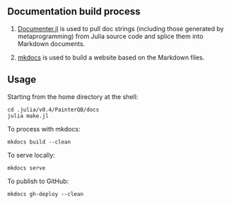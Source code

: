 
<a id='Documentation-build-process-1'></a>

## Documentation build process


1. [Documenter.jl](https://github.com/MichaelHatherly/Documenter.jl) is used to pull doc strings (including those generated by metaprogramming) from Julia source code and splice them into Markdown documents.


1. [mkdocs](http://www.mkdocs.org/) is used to build a website based on the Markdown files.


<a id='Usage-1'></a>

## Usage


Starting from the home directory at the shell:


```
cd .julia/v0.4/PainterQB/docs
julia make.jl
```


To process with mkdocs:


```
mkdocs build --clean
```


To serve locally:


```
mkdocs serve
```


To publish to GitHub:


```
mkdocs gh-deploy --clean
```

